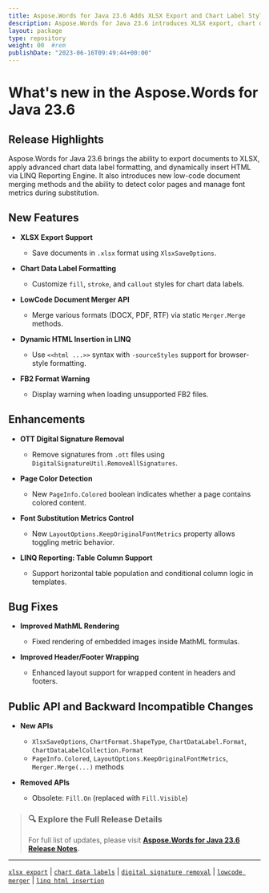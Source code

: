 ```yaml
---
title: Aspose.Words for Java 23.6 Adds XLSX Export and Chart Label Styling
description: Aspose.Words for Java 23.6 introduces XLSX export, chart data label formatting, FB2 warnings, OTT signature removal, and new LowCode merge APIs.
layout: package
type: repository
weight: 00	#rem
publishDate: "2023-06-16T09:49:44+00:00"
---
```


# What's new in the Aspose.Words for Java 23.6

## Release Highlights

Aspose.Words for Java 23.6 brings the ability to export documents to XLSX, apply advanced chart data label formatting, and dynamically insert HTML via LINQ Reporting Engine. It also introduces new low-code document merging methods and the ability to detect color pages and manage font metrics during substitution.

## New Features

- **XLSX Export Support**
  - Save documents in `.xlsx` format using `XlsxSaveOptions`.

- **Chart Data Label Formatting**
  - Customize `fill`, `stroke`, and `callout` styles for chart data labels.

- **LowCode Document Merger API**
  - Merge various formats (DOCX, PDF, RTF) via static `Merger.Merge` methods.

- **Dynamic HTML Insertion in LINQ**
  - Use `<<html ...>>` syntax with `-sourceStyles` support for browser-style formatting.

- **FB2 Format Warning**
  - Display warning when loading unsupported FB2 files.

## Enhancements

- **OTT Digital Signature Removal**
  - Remove signatures from `.ott` files using `DigitalSignatureUtil.RemoveAllSignatures`.

- **Page Color Detection**
  - New `PageInfo.Colored` boolean indicates whether a page contains colored content.

- **Font Substitution Metrics Control**
  - New `LayoutOptions.KeepOriginalFontMetrics` property allows toggling metric behavior.

- **LINQ Reporting: Table Column Support**
  - Support horizontal table population and conditional column logic in templates.

## Bug Fixes

- **Improved MathML Rendering**
  - Fixed rendering of embedded images inside MathML formulas.

- **Improved Header/Footer Wrapping**
  - Enhanced layout support for wrapped content in headers and footers.

## Public API and Backward Incompatible Changes

- **New APIs**
  - `XlsxSaveOptions`, `ChartFormat.ShapeType`, `ChartDataLabel.Format`, `ChartDataLabelCollection.Format`
  - `PageInfo.Colored`, `LayoutOptions.KeepOriginalFontMetrics`, `Merger.Merge(...)` methods

- **Removed APIs**
  - Obsolete: `Fill.On` (replaced with `Fill.Visible`)

> ### 🔍 Explore the Full Release Details
>
> For full list of updates, please visit **[Aspose.Words for Java 23.6 Release Notes](https://releases.aspose.com/words/java/release-notes/2023/aspose-words-for-java-23-6-release-notes/).**

---

[`xlsx export`](https://search.aspose.com/q/xlsx-export.html) | [`chart data labels`](https://search.aspose.com/q/chart-data-labels.html) | [`digital signature removal`](https://search.aspose.com/q/digital-signature-removal.html) | [`lowcode merger`](https://search.aspose.com/q/lowcode-merger.html) | [`linq html insertion`](https://search.aspose.com/q/linq-html-insertion.html)
